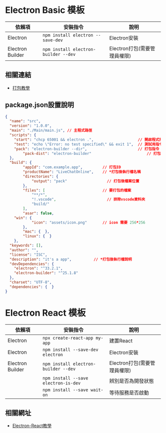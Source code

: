 # Electron Basic 模板

| 依賴項 | 安裝指令 | 說明 |
| --- | --- | --- |
| Electron | ```npm install electron --save-dev``` | Electron安裝 |
| Electron Builder | ```npm install electron-builder --dev``` | Electron打包(需要管理員權限) |

## 相關連結
- [打包教學](https://medium.com/something-about-javascript/electron-%E6%89%93%E5%8C%85%E6%88%90%E5%9F%B7%E8%A1%8C%E6%AA%94-e968255ec173)

## package.json設置說明
```json
{
  "name": "src",
  "version": "1.0.0",
  "main": "./Main/main.js", // 主程式路徑
  "scripts": {
    "start": "chcp 65001 && electron .",                    // 開啟程式指令
    "test": "echo \"Error: no test specified\" && exit 1",  // 測試用指令
    "pack": "electron-builder --dir",                       // 打包指令
		"pack-dist": "electron-builder"                         // 打包指令(安裝檔)
  },
  "build": {
		"appId": "com.example.app",         // 打包ID
		"productName": "LiveChatOnline",    // *打包後執行檔名稱
		"directories": {
			"output": "pack"                  // 打包後檔案位置
		},
		"files": [                          // 要打包的檔案
			"**/*",
			"!.vscode",                       // 排除vscode資料夾
			"build/"
		],
		"asar": false,
    "win": {
		  	"icon": "assets/icon.png"       // icon 需要 256*256
		},
		"mac": {  },
		"linux": {  }
	},
  "keywords": [],
  "author": "",
  "license": "ISC",
  "description": "it's a app",          // *打包後執行檔說明
  "devDependencies": {
    "electron": "^33.2.1",
    "electron-builder": "^25.1.8"
  },
  "charset": "UTF-8",
  "dependencies": {  }
}
```

# Electron React 模板

| 依賴項 | 安裝指令 | 說明 |
| --- | --- | --- |
| Electron | ```npx create-react-app my-app``` | 建置React |
| Electron |```npm install --save-dev electron```| Electron安裝 |
| Electron Builder | ```npm install electron-builder --dev``` | Electron打包(需要管理員權限) |
|  |```npm install --save electron-is-dev```| 辨別是否為開發狀態 |
|  |```npm install --save wait-on```| 等待服務是否啟動 |


## 相關網址
- [Electron-React教學](https://weirenxue.github.io/2021/08/04/react_electron_build/)